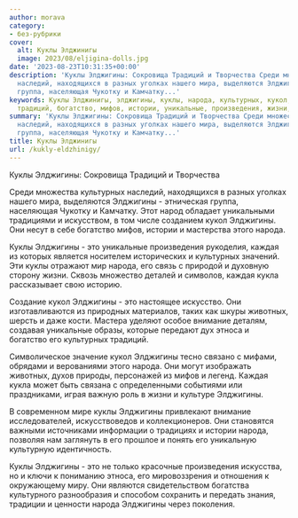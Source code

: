 ```yaml
---
author: morava
category:
- без-рубрики
cover:
  alt: Куклы Элджинигы
  image: 2023/08/eljigina-dolls.jpg
date: '2023-08-23T10:31:35+00:00'
description: 'Куклы Элджигины: Сокровища Традиций и Творчества Среди множества культурных
  наследий, находящихся в разных уголках нашего мира, выделяются Элджигины \- этническая
  группа, населяющая Чукотку и Камчатку...'
keywords: Куклы Элджинигы, элджигины, куклы, народа, культурных, кукол, это, каждая,
  традиций, богатство, мифов, истории, уникальные, произведения, жизни, кукла
summary: 'Куклы Элджигины: Сокровища Традиций и Творчества Среди множества культурных
  наследий, находящихся в разных уголках нашего мира, выделяются Элджигины \- этническая
  группа, населяющая Чукотку и Камчатку...'
title: Куклы Элджинигы
url: /kukly-eldzhinigy/
---
```


Куклы Элджигины: Сокровища Традиций и Творчества

Среди множества культурных наследий, находящихся в разных уголках нашего мира, выделяются Элджигины \- этническая группа, населяющая Чукотку и Камчатку. Этот народ обладает уникальными традициями и искусством, в том числе созданием кукол Элджигины. Они несут в себе богатство мифов, истории и мастерства этого народа.

Куклы Элджигины \- это уникальные произведения рукоделия, каждая из которых является носителем исторических и культурных значений. Эти куклы отражают мир народа, его связь с природой и духовную сторону жизни. Сквозь множество деталей и символов, каждая кукла рассказывает свою историю.

Создание кукол Элджигины \- это настоящее искусство. Они изготавливаются из природных материалов, таких как шкуры животных, шерсть и даже кости. Мастера уделяют особое внимание деталям, создавая уникальные образы, которые передают дух этноса и богатство его культурных традиций.

Символическое значение кукол Элджигины тесно связано с мифами, обрядами и верованиями этого народа. Они могут изображать животных, духов природы, персонажей из мифов и легенд. Каждая кукла может быть связана с определенными событиями или праздниками, играя важную роль в жизни и культуре Элджигины.

В современном мире куклы Элджигины привлекают внимание исследователей, искусствоведов и коллекционеров. Они становятся важными источниками информации о традициях и истории народа, позволяя нам заглянуть в его прошлое и понять его уникальную культурную идентичность.

Куклы Элджигины \- это не только красочные произведения искусства, но и ключи к пониманию этноса, его мировоззрения и отношения к окружающему миру. Они являются свидетельством богатства культурного разнообразия и способом сохранить и передать знания, традиции и ценности народа Элджигины через поколения.